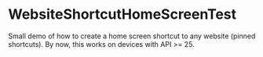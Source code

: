 # WebsiteShortcutHomeScreenTest

Small demo of how to create a home screen shortcut to any website (pinned shortcuts). By now, this works on devices with API >= 25.

